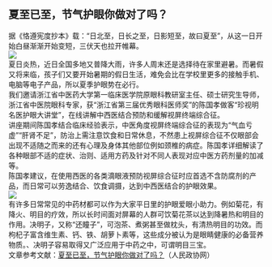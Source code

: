 ## 夏至已至，节气护眼你做对了吗？  
据《恪遵宪度抄本》载：“日北至，日长之至，日影短至，故曰夏至”，从这一日开始白昼渐渐开始变短，三伏天也拉开帷幕。  
![](http://cdncms.v-keep.cn/wp-content/uploads/2020/06/u1964313345588865599fm26gp0.jpg)  
夏日炎热，近日全国多地又普降大雨，许多人周末还是选择待在家里避暑。而暑假又将来临，孩子们又要开始暑期的假日生活，难免会比在学校里更多的接触手机、电脑等电子产品，所以夏季护眼势在必行。  
我们邀请浙江省中医药大学第一临床医学院原眼科教研室主任、硕士研究生导师，浙江省中医院眼科专家，获“浙江省第三届优秀眼科医师奖”的陈国孝做客“珍视明名医护眼大讲堂”，在线讲解中西医结合预防和缓解视屏终端综合征。  
讲座期间陈国孝结合临床经验表示，中医角度视屏终端综合征的表现为“气血亏虚”“肝肾不足”，防治上需注意饮食和日常休息，不然患上视屏综合征不仅眼部会出现不适随之而来的还有心理及身体其他部位例如颈椎的病症。陈国孝详细解读了各种眼部不适的症状、治则、适用方药及针对不同人表现对应中医方药剂量的加减等。  
陈国孝建议，在使用西医的各类滴眼液预防视屏综合征时应首选不含防腐剂的产品，而日常可以劳逸结合、饮食调摄，达到中西医结合的护眼效果。  
![](http://cdncms.v-keep.cn/wp-content/uploads/2020/06/u15390429283766410857fm26gp0.jpg)  
有许多日常常见的中药材都可以作为大家平日里的护眼爱眼小助力。例如菊花，有降火、明目的疗效，所以长时间面对屏幕的人群可饮菊花茶以达到降暑热和明目的作用。决明子，又称“还瞳子”，可泡茶、煮粥甚至做枕头，有清热明目的功效。而枸杞子富含维生素、钙、铁、胡萝卜素等，这些成分被认为是眼睛健康的必备营养物质。、决明子容易取得又广泛应用于中药之中，可谓明目三宝。  
文章参考文献：<a href="http://www.rmzxb.com.cn/c/2020-06-28/2598944.shtml">夏至已至，节气护眼你做对了吗？</a>（人民政协网）  
